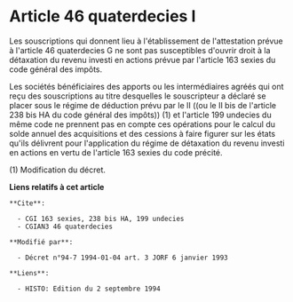 # Article 46 quaterdecies I

Les souscriptions qui donnent lieu à l'établissement de l'attestation prévue à l'article 46 quaterdecies G ne sont pas
susceptibles d'ouvrir droit à la détaxation du revenu investi en actions prévue par l'article 163 sexies du code général des
impôts.

Les sociétés bénéficiaires des apports ou les intermédiaires agréés qui ont reçu des souscriptions au titre desquelles le
souscripteur a déclaré se placer sous le régime de déduction prévu par le II ((ou le II bis de l'article 238 bis HA du code
général des impôts)) (1) et l'article 199 undecies du même code ne prennent pas en compte ces opérations pour le calcul du
solde annuel des acquisitions et des cessions à faire figurer sur les états qu'ils délivrent pour l'application du régime de
détaxation du revenu investi en actions en vertu de l'article 163 sexies du code précité.

(1) Modification du décret.

**Liens relatifs à cet article**

	**Cite**:

	  - CGI 163 sexies, 238 bis HA, 199 undecies
	  - CGIAN3 46 quaterdecies

	**Modifié par**:

	  - Décret n°94-7 1994-01-04 art. 3 JORF 6 janvier 1993

	**Liens**:

	  - HISTO: Edition du 2 septembre 1994
